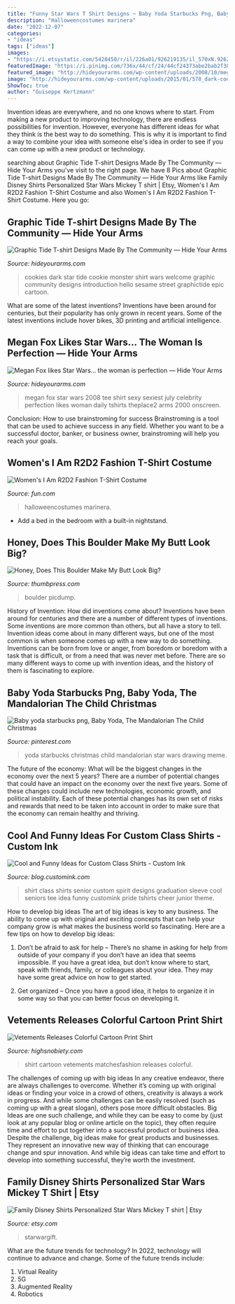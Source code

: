 ```yaml
---
title: "Funny Star Wars T Shirt Designs ~ Baby Yoda Starbucks Png, Baby Yoda, The Mandalorian The Child Christmas"
description: "Halloweencostumes marinera"
date: "2022-12-07"
categories:
- "ideas"
tags: ["ideas"]
images:
- "https://i.etsystatic.com/5428450/r/il/226a01/926219135/il_570xN.926219135_ft1y.jpg"
featuredImage: "https://i.pinimg.com/736x/44/cf/24/44cf24373abe2bab2f38043aab50960d.jpg"
featured_image: "http://hideyourarms.com/wp-content/uploads/2008/10/meganfoxstarwarst-shirt.jpg"
image: "http://hideyourarms.com/wp-content/uploads/2015/01/578_dark-cookies.png"
ShowToc: true
author: "Guiseppe Kertzmann"
---
```



Invention ideas are everywhere, and no one knows where to start. From making a new product to improving technology, there are endless possibilities for invention. However, everyone has different ideas for what they think is the best way to do something. This is why it is important to find a way to combine your idea with someone else's idea in order to see if you can come up with a new product or technology.

	

		
searching about Graphic Tide T-shirt Designs Made By The Community — Hide Your Arms you've visit to the right page. We have 8 Pics about Graphic Tide T-shirt Designs Made By The Community — Hide Your Arms like Family Disney Shirts Personalized Star Wars Mickey T shirt | Etsy, Women&#039;s I Am R2D2 Fashion T-Shirt Costume and also Women&#039;s I Am R2D2 Fashion T-Shirt Costume. Here you go:
		
    
## Graphic Tide T-shirt Designs Made By The Community — Hide Your Arms

<img loading=lazy src="http://hideyourarms.com/wp-content/uploads/2015/01/578_dark-cookies.png" onerror="this.onerror=null;this.src='https://tse4.mm.bing.net/th?id=OIP._FyaTPKT7_1jvs0wZV_ISQHaFx&amp;pid=15.1';" alt="Graphic Tide T-shirt Designs Made By The Community — Hide Your Arms">

_Source: hideyourarms.com_

>cookies dark star tide cookie monster shirt wars welcome graphic community designs introduction hello sesame street graphictide epic cartoon. 

	

What are some of the latest inventions?
Inventions have been around for centuries, but their popularity has only grown in recent years. Some of the latest inventions include hover bikes, 3D printing and artificial intelligence.

    
## Megan Fox Likes Star Wars… The Woman Is Perfection — Hide Your Arms

<img loading=lazy src="http://hideyourarms.com/wp-content/uploads/2008/10/meganfoxstarwarst-shirt.jpg" onerror="this.onerror=null;this.src='https://tse1.mm.bing.net/th?id=OIP.JXEH29buYfsSwKDwSngRLAHaLH&amp;pid=15.1';" alt="Megan Fox likes Star Wars… the woman is perfection — Hide Your Arms">

_Source: hideyourarms.com_

>megan fox star wars 2008 tee shirt sexy sexiest july celebrity perfection likes woman daily tshirts theplace2 arms 2000 onscreen. 

	

Conclusion: How to use brainstroming for success
Brainstroming is a tool that can be used to achieve success in any field. Whether you want to be a successful doctor, banker, or business owner, brainstroming will help you reach your goals.

    
## Women&#039;s I Am R2D2 Fashion T-Shirt Costume

<img loading=lazy src="https://images.fun.com/products/18523/1-1/womens-i-am-r2d2-fashion-t-shirt.jpg" onerror="this.onerror=null;this.src='https://tse2.mm.bing.net/th?id=OIP.ia0nCaFhoLx2JHcEbvQkZAHaKl&amp;pid=15.1';" alt="Women&#039;s I Am R2D2 Fashion T-Shirt Costume">

_Source: fun.com_

>halloweencostumes marinera. 

	

- Add a bed in the bedroom with a built-in nightstand.

    
## Honey, Does This Boulder Make My Butt Look Big?

<img loading=lazy src="http://thumbpress.com/wp-content/uploads/2014/04/funny-girl-big-bottom-rocks-park.jpg" onerror="this.onerror=null;this.src='https://tse2.mm.bing.net/th?id=OIP.Hb8kSPWh5OPKKilQUou4-gHaH9&amp;pid=15.1';" alt="Honey, Does This Boulder Make My Butt Look Big?">

_Source: thumbpress.com_

>boulder picdump. 

	

History of Invention: How did inventions come about?
Inventions have been around for centuries and there are a number of different types of inventions. Some inventions are more common than others, but all have a story to tell. Invention ideas come about in many different ways, but one of the most common is when someone comes up with a new way to do something. Inventions can be born from love or anger, from boredom or boredom with a task that is difficult, or from a need that was never met before. There are so many different ways to come up with invention ideas, and the history of them is fascinating to explore.

    
## Baby Yoda Starbucks Png, Baby Yoda, The Mandalorian The Child Christmas

<img loading=lazy src="https://i.pinimg.com/736x/44/cf/24/44cf24373abe2bab2f38043aab50960d.jpg" onerror="this.onerror=null;this.src='https://tse4.mm.bing.net/th?id=OIP.zN2iUuuDmp0UUpRPzYsRLwHaHa&amp;pid=15.1';" alt="Baby yoda starbucks png, Baby Yoda, The Mandalorian The Child Christmas">

_Source: pinterest.com_

>yoda starbucks christmas child mandalorian star wars drawing meme. 

	

The future of the economy: What will be the biggest changes in the economy over the next 5 years?
There are a number of potential changes that could have an impact on the economy over the next five years. Some of these changes could include new technologies, economic growth, and political instability. Each of these potential changes has its own set of risks and rewards that need to be taken into account in order to make sure that the economy can remain healthy and thriving.

    
## Cool And Funny Ideas For Custom Class Shirts - Custom Ink

<img loading=lazy src="https://blog.customink.com/wp-content/uploads/2017/03/classof2019-BG-01.jpg" onerror="this.onerror=null;this.src='https://tse4.mm.bing.net/th?id=OIP.MfggW3J5GIYOoj4cwjd6qAAAAA&amp;pid=15.1';" alt="Cool and Funny Ideas for Custom Class Shirts - Custom Ink">

_Source: blog.customink.com_

>shirt class shirts senior custom spirit designs graduation sleeve cool seniors tee idea funny customink pride tshirts cheer junior theme. 

	

How to develop big ideas
The art of big ideas is key to any business. The ability to come up with original and exciting concepts that can help your company grow is what makes the business world so fascinating. Here are a few tips on how to develop big ideas:
1. Don’t be afraid to ask for help – There’s no shame in asking for help from outside of your company if you don’t have an idea that seems impossible. If you have a great idea, but don’t know where to start, speak with friends, family, or colleagues about your idea. They may have some great advice on how to get started.

2. Get organized – Once you have a good idea, it helps to organize it in some way so that you can better focus on developing it.

    
## Vetements Releases Colorful Cartoon Print Shirt

<img loading=lazy src="https://static.highsnobiety.com/thumbor/kJogqXKZG0JpFTlZJPlqsPb4L9g=/1600x2400/static.highsnobiety.com/wp-content/uploads/2019/12/19202342/vetements-cartoon-print-shirt-04.jpg" onerror="this.onerror=null;this.src='https://tse3.mm.bing.net/th?id=OIP.IOj4GvXneRO36VybHqsYiwHaLH&amp;pid=15.1';" alt="Vetements Releases Colorful Cartoon Print Shirt">

_Source: highsnobiety.com_

>shirt cartoon vetements matchesfashion releases colorful. 

	

The challenges of coming up with big ideas
In any creative endeavor, there are always challenges to overcome. Whether it’s coming up with original ideas or finding your voice in a crowd of others, creativity is always a work in progress. And while some challenges can be easily resolved (such as coming up with a great slogan), others pose more difficult obstacles. Big Ideas are one such challenge, and while they can be easy to come by (just look at any popular blog or online article on the topic), they often require time and effort to put together into a successful product or business idea.
Despite the challenge, big ideas make for great products and businesses. They represent an innovative new way of thinking that can encourage change and spur innovation. And while big ideas can take time and effort to develop into something successful, they’re worth the investment.

    
## Family Disney Shirts Personalized Star Wars Mickey T Shirt | Etsy

<img loading=lazy src="https://i.etsystatic.com/5428450/r/il/226a01/926219135/il_570xN.926219135_ft1y.jpg" onerror="this.onerror=null;this.src='https://tse2.mm.bing.net/th?id=OIP.2IFseUMqLiW-m0QU8J5Z1wHaJ4&amp;pid=15.1';" alt="Family Disney Shirts Personalized Star Wars Mickey T shirt | Etsy">

_Source: etsy.com_

>starwargift. 

	

What are the future trends for technology?
In 2022, technology will continue to advance and change. Some of the future trends include: 
1. Virtual Reality 
2. 5G 
3. Augmented Reality 
4. Robotics 

